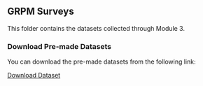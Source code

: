 ## GRPM Surveys

This folder contains the datasets collected through Module 3.

### Download Pre-made Datasets

You can download the pre-made datasets from the following link:

[Download Dataset](http://zotero....)
